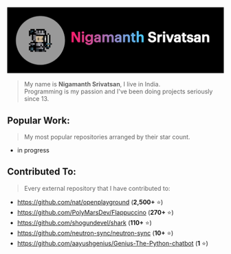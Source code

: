 <img src='./header.png'>

> My name is **Nigamanth Srivatsan**, I live in India. <br>
> Programming is my passion and I've been doing projects seriously since 13. 

## Popular Work:
> My most popular repositories arranged by their star count.

* in progress

## Contributed To:
> Every external repository that I have contributed to:

* https://github.com/nat/openplayground (**2,500+** ⭐)
* https://github.com/PolyMarsDev/Flappuccino (**270+** ⭐)
* https://github.com/shogundevel/shark (**110+** ⭐)
* https://github.com/neutron-sync/neutron-sync (**10+** ⭐)
* https://github.com/aayushgenius/Genius-The-Python-chatbot (**1** ⭐)
